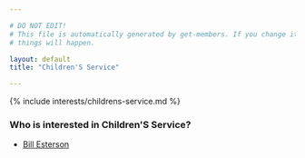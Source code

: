 ```yaml
---

# DO NOT EDIT!
# This file is automatically generated by get-members. If you change it, bad
# things will happen.

layout: default
title: "Children'S Service"

---
```


{% include interests/childrens-service.md %}

### Who is interested in Children'S Service?


* [Bill Esterson](members/bill-esterson.html)
